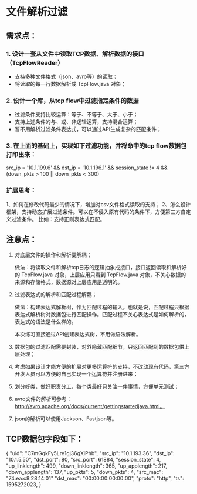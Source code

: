 # 文件解析过滤

## 需求点：

### 1. 设计一套从文件中读取TCP数据、解析数据的接口（TcpFlowReader）

* 支持多种文件格式（json、avro等）的读取；
* 将读取的每一行数据解析成 TcpFlow.java 对象；

### 2. 设计一个库，从tcp flow中过滤指定条件的数据

* 过滤条件支持比较运算：等于、不等于、大于、小于；
* 支持上述条件的与、或、非逻辑运算，支持混合运算；
* 暂不用解析过滤条件表达式，可以通过API生成复杂的匹配条件；

### 3. 在上面的基础上，实现如下过滤功能，并将命中的tcp flow数据包打印出来：

src_ip = '10.1.199.6' && dst_ip = '10.1.196.1' && session_state != 4 && (down_pkts > 100 || down_pkts < 300)

### 扩展思考：
1、如何在修改代码最少的情况下，增加对csv文件格式读取的支持；
2、怎么设计框架，支持动态扩展过滤条件。可以在不侵入原有代码的条件下，方便第三方自定义过滤条件。
比如：支持正则表达式匹配。


## 注意点：

1. 对底层文件的操作和解析要解耦；

    做法：将读取文件和解析tcp日志的逻辑抽象成接口，接口返回读取和解析好的 TcpFlow.java 对象，上层应用只看到 TcpFlow.java 对象，不关心数据的来源和存储格式，数据源对上层应用是透明的。

2. 过滤表达式的解析和匹配过程解耦；

    做法：构建表达式解析树，作为匹配过程的输入。也就是说，匹配过程只根据表达式解析树对数据包进行匹配操作。匹配过程不关心表达式是如何解析的，表达式的语法是什么样的。

    本次练习直接通过API创建表达式树，不用做语法解析。

3. 数据包的过滤匹配需要封装，对外隐藏匹配细节，只返回匹配到的数据包供上层处理；

4. 考虑如果设计才能方便的扩展对更多运算符的支持，不改动现有代码，第三方开发人员可以方便的自己实现一个运算符并注册进来；

5. 划分好类，做好职责分工，每个类最好只关注一件事情，方便单元测试；

6. avro文件的解析可参考：http://avro.apache.org/docs/current/gettingstartedjava.html。

7. json的解析可以使用Jackson、Fastjson等。

## TCP数据包字段如下：
{
	"uid": "C7mGqkFy5Lre1gj36gXiPhb",
	"src_ip": "10.1.193.36",
	"dst_ip": "10.1.5.50",
	"dst_port": 80,
	"src_port": 61884,
	"session_state": 4,
	"up_linklength": 499,
	"down_linklength": 365,
	"up_applength": 217,
	"down_applength": 137,
	"up_pkts": 5,
	"down_pkts": 4,
	"src_mac": "74:ea:c8:28:14:01"
	"dst_mac": "00:00:00:00:00:00",
	"proto": "http",
	"ts": 1595272023,
}

